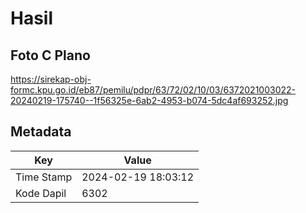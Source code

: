 # Hasil

## Foto C Plano

https://sirekap-obj-formc.kpu.go.id/eb87/pemilu/pdpr/63/72/02/10/03/6372021003022-20240219-175740--1f56325e-6ab2-4953-b074-5dc4af693252.jpg


## Metadata

| Key        | Value               |
| ---------- | ------------------- |
| Time Stamp | 2024-02-19 18:03:12 |
| Kode Dapil | 6302                |



